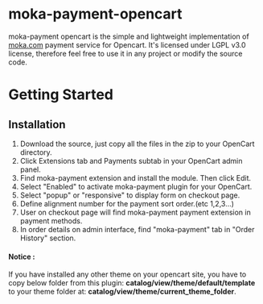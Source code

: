 # moka-payment-opencart

moka-payment opencart is the simple and lightweight implementation of [moka.com](https://www.moka.com) payment service for Opencart. It's licensed under LGPL v3.0 license, therefore feel free to use it in any project or modify the source code.

# Getting Started

## Installation


1. Download the source, just copy all the files in the zip to your OpenCart directory.
2. Click Extensions tab and Payments subtab in your OpenCart admin panel.
3. Find moka-payment extension and install the module. Then click Edit.
5. Select "Enabled" to activate moka-payment plugin for your OpenCart.
6. Select "popup" or "responsive" to display form on checkout page.
7. Define alignment number for the payment sort order.(etc 1,2,3...)
8. User on checkout page will find moka-payment payment extension in payment methods.
9. In order details on admin interface, find "moka-payment" tab in "Order History" section.

#### Notice :
If you have installed any other theme on your opencart site, you have to copy below folder from this plugin: **catalog/view/theme/default/template** to your theme  folder at: **catalog/view/theme/current_theme_folder**.
